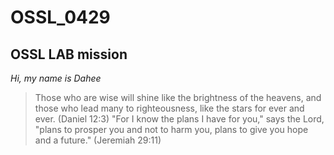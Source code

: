# OSSL_0429
## OSSL LAB mission
*Hi, my name is Dahee*
>Those who are wise will shine like the brightness of the heavens,
and those who lead many to righteousness, like the stars for ever and ever. (Daniel 12:3)
>"For I know the plans I have for you," says the Lord, "plans to prosper you and not to harm you, plans to give you hope and a future." (Jeremiah 29:11)